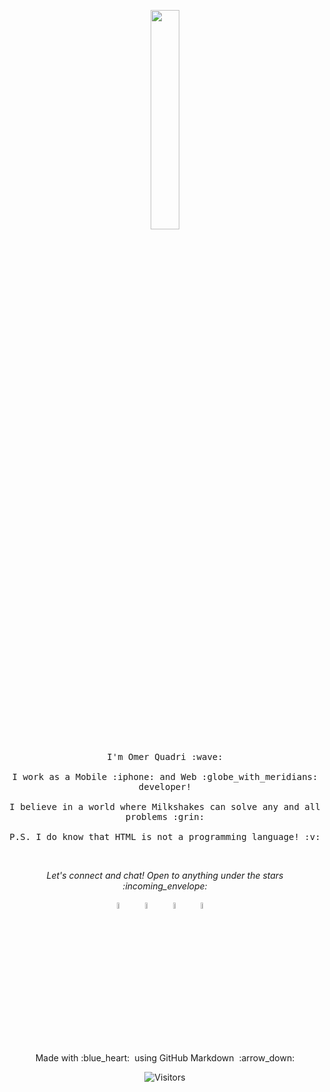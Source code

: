 <p align="center">
  <img src="https://media.giphy.com/media/MeJgB3yMMwIaHmKD4z/giphy.gif" width="30%">
  <br><br>
  <samp>
    I'm Omer Quadri :wave:
    <br><br>
    I work as a Mobile :iphone: and Web :globe_with_meridians: developer!
    <br><br>
    I believe in a world where Milkshakes can solve any and all problems :grin:
    <br><br>
    P.S. I do know that HTML is not a programming language! :v:
  </samp>
</p>

<br>

<p align="center"> 
  <i> Let's connect and chat! Open to anything under the stars :incoming_envelope: </i>
</p>

<p align="center">
   <a href="https://www.linkedin.com/in/quadrified"><img src="https://github.com/Quadrified/Quadrified/blob/master/linkedin.svg" width="5%" height="5%" alt="LinkedIn"></a> &nbsp; &nbsp;
  <a href="https://instagram.com/quadrified"><img src="https://github.com/Quadrified/Quadrified/blob/master/instagram.svg" width="5%" height="5%" alt="Instagram"></a> &nbsp; &nbsp;
   <a href="https://twitter.com/quadrified"><img src="https://github.com/Quadrified/Quadrified/blob/master/twitter.svg" width="5%" height="5%" alt="Twitter"></a> &nbsp; &nbsp;
   <a href="https://api.whatsapp.com/send?phone=+917330770559"><img src="https://github.com/Quadrified/Quadrified/blob/master/whatsapp.svg" width="5%" height="5%" alt="Whatsapp"></a> &nbsp; &nbsp;
</p>

<br>

<p align="center">
  Made with :blue_heart: &nbsp;using GitHub Markdown &nbsp;:arrow_down:
</p>

<p align="center">
  <img src="https://visitor-badge.glitch.me/badge?page_id=quadrified.visitor-badge" alt="Visitors">
</p>  

<!--
**Quadrified/Quadrified** is a ✨ _special_ ✨ repository because its `README.md` (this file) appears on your GitHub profile.

Here are some ideas to get you started:

- 🔭 I’m currently working on ...
- 🌱 I’m currently learning ...
- 👯 I’m looking to collaborate on ...
- 🤔 I’m looking for help with ...
- 💬 Ask me about ...
- 📫 How to reach me: ...
- 😄 Pronouns: ...
- ⚡ Fun fact: ...
-->
